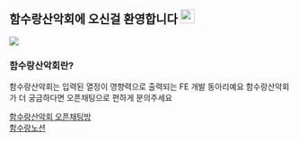 ## 함수랑산악회에 오신걸 환영합니다 <img src="https://media.giphy.com/media/hvRJCLFzcasrR4ia7z/giphy.gif" width="25px" height="25px">

<img src="https://github.com/function-and-mountain/.github/assets/57122180/e2f34eb0-7bd6-408e-ac61-9138c3f875e7" />

### 함수랑산악회란?

함수랑산악회는 입력된 열정이 영향력으로 출력되는 FE 개발 동아리예요
함수랑산악회가 더 궁금하다면 오픈채팅으로 편하게 문의주세요

[함수랑산악회 오픈채팅방](https://open.kakao.com/o/sTjHAUsf)  
[함수랑노션](https://hamsurang.notion.site/4ec7716aa5354fc280cac5aa70a2800b)
